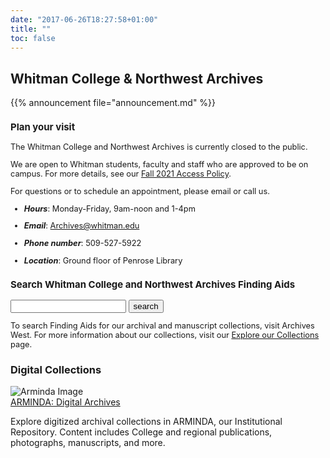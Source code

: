 ```yaml
---
date: "2017-06-26T18:27:58+01:00"
title: ""
toc: false
---
```

<div class="top-section-main">


<div class="splash-title">
<h2 style="font:3rem;font-weight: bold;">Whitman College & Northwest Archives</h2>
</div>

<div id="announcement">{{% announcement file="announcement.md" %}}</div>

</div>

<div class="second-section-main">
<div class="bootstrap-wrapper">
<div class="container-fluid">
<div class="row">
    <div class="col-lg-4 col-md-6 col-sm-12 col-xs-12">
    <div class="card"  style="font-size:0.8rem">
    <h3 class="center">Plan your visit</h3>
     <p>The Whitman College and Northwest Archives is currently closed to the public.</p>
     <p>We are open to Whitman students, faculty and staff who are approved to be on campus. For more details, see our <a href="/archives/access-policy">Fall 2021 Access Policy</a>.</p>
     
   For questions or to schedule an appointment, please email or call us.
  
  - ***Hours***: Monday-Friday, 9am-noon and 1-4pm
  - ***Email***: Archives@whitman.edu 
  - ***Phone number***: 509-527-5922
  - ***Location***: Ground floor of Penrose Library

 
    </div>
    </div>
    <div class="col-lg-4 col-md-6 col-sm-12 col-xs-12">
    <div class="card" style="font-size:0.8rem">
    <h3 class="center">Search Whitman College and Northwest Archives Finding Aids</h3>
     <form action="https://nwda-db.orbiscascade.org/nwda-search/results.aspx" method="get" target="_blank"><input id="searchValue" name="q" type="text" class="form-control no-up-margin"> <input id="searchSubmit" class="btn" type="submit" value="search"> <input id="t" name="t" type="hidden" value="k"> <input id="c" name="c" type="hidden" value="htm"></form>
     <p style="margin-top:0.5rem">To search Finding Aids for our archival and manuscript collections, visit Archives West. For more information about our collections, visit our <a href="/archives/collection/">Explore our Collections</a> page.</p>
    </div>
    </div>
   <div class="col-lg-4 col-md-6 col-sm-12 col-xs-12">
   <div class="card" style="padding:0">
      <div id="blog-jacket">
       <h3 class="center">Digital Collections</h3>
       <img class="responsive-img" src="" alt="Arminda Image" id="arminda-image" />
      </div>
      <div class="jacket-title">
       <a href="https://arminda.whitman.edu/collections/whitman-college-and-northwest-archives">ARMINDA: Digital Archives</a>
       <p>Explore digitized archival collections in ARMINDA, our Institutional Repository. Content includes College and regional publications, photographs, manuscripts, and more.</p>
      </div>
    </div>
   </div>
  </div>
</div>
</div>
</div>


<script>
var rad=Math.floor((Math.random() * 5) + 1); 
function getRandomInt(max) {
  return Math.floor(Math.random() * Math.floor(max))+1;
}

$(document).ready(function(){

	//background img
	$('#arminda-image').attr('src','/images/archive_web/img_0'+getRandomInt(6)+'.jfif');

});
</script>